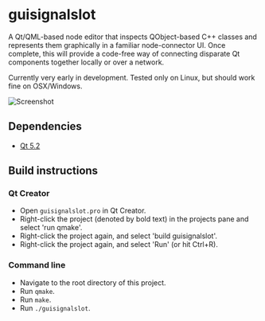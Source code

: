 # guisignalslot

A Qt/QML-based node editor that inspects QObject-based C++ classes and represents them graphically in a familiar node-connector UI. Once complete, this will provide a code-free way of connecting disparate Qt components together locally or over a network. 

Currently very early in development. Tested only on Linux, but should work fine on OSX/Windows.

![Screenshot](http://www.rohanliston.com/images/images/github/guisignalslot.png)

## Dependencies

* [Qt 5.2](http://qt-project.org/downloads)

## Build instructions

### Qt Creator

* Open `guisignalslot.pro` in Qt Creator.
* Right-click the project (denoted by bold text) in the projects pane and select 'run qmake'.
* Right-click the project again, and select 'build guisignalslot'.
* Right-click the project again, and select 'Run' (or hit Ctrl+R).

### Command line

* Navigate to the root directory of this project.
* Run `qmake`.
* Run `make`.
* Run `./guisignalslot`.
